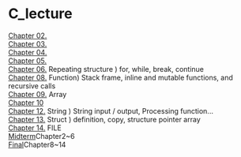 # C_lecture
[Chapter 02.](https://github.com/kimhan0421/C_lecture/tree/master/Chap2)\
[Chapter 03.](https://github.com/kimhan0421/C_lecture/tree/master/Chap3)\
[Chapter 04.](https://github.com/kimhan0421/C_lecture/tree/master/Chap4)\
[Chapter 05.](https://github.com/kimhan0421/C_lecture/tree/master/Chap5)\
[Chapter 06.](https://github.com/kimhan0421/C_lecture/tree/master/Chap6) Repeating structure ) for, while, break, continue \
[Chapter 08.](https://github.com/kimhan0421/C_lecture/tree/master/Chap%208) Function) Stack frame, inline and mutable functions, and recursive calls\
[Chapter 09.](https://github.com/kimhan0421/C_lecture/tree/master/Chap9) Array\
[Chapter 10](https://github.com/kimhan0421/C_lecture/tree/master/Chap%2010)\
[Chapter 12.](https://github.com/kimhan0421/C_lecture/tree/master/Chap12) String ) String input / output, Processing function...\
[Chapter 13.](https://github.com/kimhan0421/C_lecture/tree/master/Chap13) Struct ) definition, copy, structure pointer array\
[Chapter 14.](https://github.com/kimhan0421/C_lecture/tree/master/Ch14) FILE\
[Midterm](https://github.com/kimhan0421/C_lecture/tree/master/Midterm)Chapter2~6\
[Final](https://github.com/kimhan0421/C_lecture/tree/master/Final)Chapter8~14
